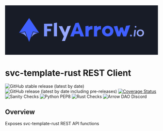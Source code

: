 ![Arrow Banner](https://github.com/Arrow-air/tf-github/raw/main/src/templates/doc-banner-services.png)

# svc-template-rust REST Client

![GitHub stable release (latest by date)](https://img.shields.io/github/v/release/Arrow-air/svc-template-rust?sort=semver&color=green) ![GitHub release (latest by date including pre-releases)](https://img.shields.io/github/v/release/Arrow-air/svc-template-rust?include_prereleases) [![Coverage Status](https://coveralls.io/repos/github/Arrow-air/svc-template-rust/badge.svg?branch=develop)](https://coveralls.io/github/Arrow-air/svc-template-rust)
![Sanity Checks](https://github.com/arrow-air/svc-template-rust/actions/workflows/sanity_checks.yml/badge.svg?branch=develop) ![Python PEP8](https://github.com/arrow-air/svc-template-rust/actions/workflows/python_ci.yml/badge.svg?branch=develop) ![Rust Checks](https://github.com/arrow-air/svc-template-rust/actions/workflows/rust_ci.yml/badge.svg?branch=develop) 
![Arrow DAO Discord](https://img.shields.io/discord/853833144037277726?style=plastic)

## Overview

Exposes svc-template-rust REST API functions
